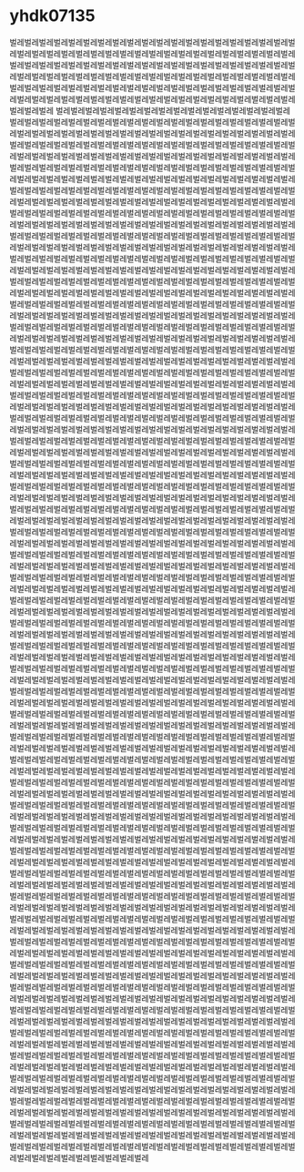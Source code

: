 # yhdk07135
벌레벌레벌레벌레벌레벌레벌레벌레벌레벌레벌레벌레벌레벌레벌레벌레벌레벌레벌레벌레벌레벌레벌레벌레벌레벌레벌레벌레벌레벌레벌레벌레벌레벌레벌레벌레벌레벌레벌레벌레벌레벌레벌레벌레벌레벌레벌레벌레벌레벌레벌레벌레벌레벌레벌레벌레벌레벌레벌레벌레벌레벌레벌레벌레벌레벌레벌레벌레벌레벌레벌레벌레벌레벌레벌레벌레벌레벌레벌레벌레벌레벌레벌레벌레벌레벌레벌레벌레벌레벌레벌레벌레벌레벌레벌레벌레벌레벌레벌레벌레벌레벌레벌레벌레벌레벌레벌레벌레벌레벌레벌레벌레벌레벌레벌레벌레벌레벌레벌레벌레
벌레벌레벌레벌레벌레벌레벌레벌레벌레벌레벌레벌레벌레벌레벌레벌레벌레벌레벌레벌레벌레벌레벌레벌레벌레벌레벌레벌레벌레벌레벌레벌레벌레벌레벌레벌레벌레벌레벌레벌레벌레벌레벌레벌레벌레벌레벌레벌레벌레벌레벌레벌레벌레벌레벌레벌레벌레벌레벌레벌레벌레벌레벌레벌레벌레벌레벌레벌레벌레벌레벌레벌레벌레벌레벌레벌레벌레벌레벌레벌레벌레벌레벌레벌레벌레벌레벌레벌레벌레벌레벌레벌레벌레벌레벌레벌레벌레벌레벌레벌레벌레벌레벌레벌레벌레벌레벌레벌레벌레벌레벌레벌레벌레벌레벌레벌레벌레벌레벌레벌레벌레벌레벌레벌레벌레벌레벌레벌레벌레벌레벌레벌레벌레벌레벌레벌레벌레벌레벌레벌레벌레벌레벌레벌레벌레벌레벌레벌레벌레벌레벌레벌레벌레벌레벌레벌레벌레벌레벌레벌레벌레벌레벌레벌레벌레벌레벌레벌레벌레벌레벌레벌레벌레벌레벌레벌레벌레벌레벌레벌레벌레벌레벌레벌레벌레벌레벌레벌레벌레벌레벌레벌레벌레벌레벌레벌레벌레벌레벌레벌레벌레벌레벌레벌레벌레벌레벌레벌레벌레벌레벌레벌레벌레벌레벌레벌레벌레벌레벌레벌레벌레벌레벌레벌레벌레벌레벌레벌레벌레벌레벌레벌레벌레벌레벌레벌레벌레벌레벌레벌레벌레벌레벌레벌레벌레벌레벌레벌레벌레벌레벌레벌레벌레벌레벌레벌레벌레벌레벌레벌레벌레벌레벌레벌레벌레벌레벌레벌레벌레벌레벌레벌레벌레벌레벌레벌레벌레벌레벌레벌레벌레벌레벌레벌레벌레벌레벌레벌레벌레벌레벌레벌레벌레벌레벌레벌레벌레벌레벌레벌레벌레벌레벌레벌레벌레벌레벌레벌레벌레벌레벌레벌레벌레벌레벌레벌레벌레벌레벌레벌레벌레벌레벌레벌레벌레벌레벌레벌레벌레벌레벌레벌레벌레벌레벌레벌레벌레벌레벌레벌레벌레벌레벌레벌레벌레벌레벌레벌레벌레벌레벌레벌레벌레벌레벌레벌레벌레벌레벌레벌레벌레벌레벌레벌레벌레벌레벌레벌레벌레벌레벌레벌레벌레벌레벌레벌레벌레벌레벌레벌레벌레벌레벌레벌레벌레벌레벌레벌레벌레벌레벌레벌레벌레벌레벌레벌레벌레벌레벌레벌레벌레벌레벌레벌레벌레벌레벌레벌레벌레벌레벌레벌레벌레벌레벌레벌레벌레벌레벌레벌레벌레벌레벌레벌레벌레벌레벌레벌레벌레벌레벌레벌레벌레벌레벌레벌레벌레벌레벌레벌레벌레벌레벌레벌레벌레벌레벌레벌레벌레벌레벌레벌레벌레벌레벌레벌레벌레벌레벌레벌레벌레벌레벌레벌레벌레벌레벌레벌레벌레벌레벌레벌레벌레벌레벌레벌레벌레벌레벌레벌레벌레벌레벌레벌레벌레벌레벌레벌레벌레벌레벌레벌레벌레벌레벌레벌레벌레벌레벌레벌레벌레벌레벌레벌레벌레벌레벌레벌레벌레벌레벌레벌레벌레벌레벌레벌레벌레벌레벌레벌레벌레벌레벌레벌레벌레벌레벌레벌레벌레벌레벌레벌레벌레벌레벌레벌레벌레벌레벌레벌레벌레벌레벌레벌레벌레벌레벌레벌레벌레벌레벌레벌레벌레벌레벌레벌레벌레벌레벌레벌레벌레벌레벌레벌레벌레벌레벌레벌레벌레벌레벌레벌레벌레벌레벌레벌레벌레벌레벌레벌레벌레벌레벌레벌레벌레벌레벌레벌레벌레벌레벌레벌레벌레벌레벌레벌레벌레벌레벌레벌레벌레벌레벌레벌레벌레벌레벌레벌레벌레벌레벌레벌레벌레벌레벌레벌레벌레벌레벌레벌레벌레벌레벌레벌레벌레벌레벌레벌레벌레벌레벌레벌레벌레벌레벌레벌레벌레벌레벌레벌레벌레벌레벌레벌레벌레벌레벌레벌레벌레벌레벌레벌레벌레벌레벌레벌레벌레벌레벌레벌레벌레벌레벌레벌레벌레벌레벌레벌레벌레벌레벌레벌레벌레벌레벌레벌레벌레벌레벌레벌레벌레벌레벌레벌레벌레벌레벌레벌레벌레벌레벌레벌레벌레벌레벌레벌레벌레벌레벌레벌레벌레벌레벌레벌레벌레벌레벌레벌레벌레벌레벌레벌레벌레벌레벌레벌레벌레벌레벌레벌레벌레벌레벌레벌레벌레벌레벌레벌레벌레벌레벌레벌레벌레벌레벌레벌레벌레벌레벌레벌레벌레벌레벌레벌레벌레벌레벌레벌레벌레벌레벌레벌레벌레벌레벌레벌레벌레벌레벌레벌레벌레벌레벌레벌레벌레벌레벌레벌레벌레벌레벌레벌레벌레벌레벌레벌레벌레벌레벌레벌레벌레벌레벌레벌레벌레벌레벌레벌레벌레벌레벌레벌레벌레벌레벌레벌레벌레벌레벌레벌레벌레벌레벌레벌레벌레벌레벌레벌레벌레벌레벌레벌레벌레벌레벌레벌레벌레벌레벌레벌레벌레벌레벌레벌레벌레벌레벌레벌레벌레벌레벌레벌레벌레벌레벌레벌레벌레벌레벌레벌레벌레벌레벌레벌레벌레벌레벌레벌레벌레벌레벌레벌레벌레벌레벌레벌레벌레벌레벌레벌레벌레벌레벌레벌레벌레벌레벌레벌레벌레벌레벌레벌레벌레벌레벌레벌레벌레벌레벌레벌레벌레벌레벌레벌레벌레벌레벌레벌레벌레벌레벌레벌레벌레벌레벌레벌레벌레벌레벌레벌레벌레벌레벌레벌레벌레벌레벌레벌레벌레벌레벌레벌레벌레벌레벌레벌레벌레벌레벌레벌레벌레벌레벌레벌레벌레벌레벌레벌레벌레벌레벌레벌레벌레벌레벌레벌레벌레벌레벌레벌레벌레벌레벌레벌레벌레벌레벌레벌레벌레벌레벌레벌레벌레벌레벌레벌레벌레벌레벌레벌레벌레벌레벌레벌레벌레벌레벌레벌레벌레벌레벌레벌레벌레벌레벌레벌레벌레벌레벌레벌레벌레벌레벌레벌레벌레벌레벌레벌레벌레벌레벌레벌레벌레벌레벌레벌레벌레벌레벌레벌레벌레벌레벌레벌레벌레벌레벌레벌레벌레벌레벌레벌레벌레벌레벌레벌레벌레벌레벌레벌레벌레벌레벌레벌레벌레벌레벌레벌레벌레벌레벌레벌레벌레벌레벌레벌레벌레벌레벌레벌레벌레벌레벌레벌레벌레벌레벌레벌레벌레벌레벌레벌레벌레벌레벌레벌레벌레벌레벌레벌레벌레벌레벌레벌레벌레벌레벌레벌레벌레벌레벌레벌레벌레벌레벌레벌레벌레벌레벌레벌레벌레벌레벌레벌레벌레벌레벌레벌레벌레벌레벌레벌레벌레벌레벌레벌레벌레벌레벌레벌레벌레벌레벌레벌레벌레벌레벌레벌레벌레벌레벌레벌레벌레벌레벌레벌레벌레벌레벌레벌레벌레벌레벌레벌레벌레벌레벌레벌레벌레벌레벌레벌레벌레벌레벌레벌레벌레벌레벌레벌레벌레벌레벌레벌레벌레벌레벌레벌레벌레벌레벌레벌레벌레벌레벌레벌레벌레벌레벌레벌레벌레벌레벌레벌레벌레벌레벌레벌레벌레벌레벌레벌레벌레벌레벌레벌레벌레벌레벌레벌레벌레벌레벌레벌레벌레벌레벌레벌레벌레벌레벌레벌레벌레벌레벌레벌레벌레벌레벌레벌레벌레벌레벌레벌레벌레벌레벌레벌레벌레벌레벌레벌레벌레벌레벌레벌레벌레벌레벌레벌레벌레벌레벌레벌레벌레벌레벌레벌레벌레벌레벌레벌레벌레벌레벌레벌레벌레벌레벌레벌레벌레벌레벌레벌레벌레벌레벌레벌레벌레벌레벌레벌레벌레벌레벌레벌레벌레벌레벌레벌레벌레벌레벌레벌레벌레벌레벌레벌레벌레벌레벌레벌레벌레벌레벌레벌레벌레벌레벌레벌레벌레벌레벌레벌레벌레벌레벌레벌레벌레벌레벌레벌레벌레벌레벌레벌레벌레벌레벌레벌레벌레벌레벌레벌레벌레벌레벌레벌레벌레벌레벌레벌레벌레벌레벌레벌레벌레벌레벌레벌레벌레벌레벌레벌레벌레벌레벌레벌레벌레벌레벌레벌레벌레벌레벌레벌레벌레벌레벌레벌레벌레벌레벌레벌레벌레벌레벌레벌레벌레벌레벌레벌레벌레벌레벌레벌레벌레벌레벌레벌레벌레벌레벌레벌레벌레벌레벌레벌레벌레벌레벌레벌레벌레벌레벌레벌레벌레벌레벌레벌레벌레벌레벌레벌레벌레벌레벌레벌레벌레벌레벌레벌레벌레벌레벌레벌레벌레벌레벌레벌레벌레벌레벌레벌레벌레벌레벌레벌레벌레벌레벌레벌레벌레벌레벌레벌레벌레벌레벌레벌레벌레벌레벌레벌레벌레벌레벌레벌레벌레벌레벌레벌레벌레벌레벌레벌레벌레벌레벌레벌레벌레벌레벌레벌레벌레벌레벌레벌레벌레벌레벌레벌레벌레벌레벌레벌레벌레벌레벌레벌레벌레벌레벌레벌레벌레벌레벌레벌레벌레벌레벌레벌레벌레벌레벌레벌레벌레벌레벌레벌레벌레벌레벌레벌레벌레벌레벌레벌레벌레벌레벌레벌레벌레벌레벌레벌레벌레벌레벌레벌레벌레벌레벌레벌레벌레벌레벌레벌레벌레벌레벌레벌레벌레벌레벌레벌레벌레벌레벌레벌레벌레벌레벌레벌레벌레벌레벌레벌레벌레벌레벌레벌레벌레벌레벌레벌레벌레벌레벌레벌레벌레벌레벌레벌레벌레벌레벌레벌레벌레벌레벌레벌레벌레벌레벌레벌레벌레벌레벌레벌레벌레벌레벌레벌레벌레벌레벌레벌레벌레벌레벌레벌레벌레벌레벌레벌레벌레벌레벌레벌레벌레벌레벌레벌레벌레벌레벌레벌레벌레벌레벌레벌레벌레벌레벌레벌레벌레벌레벌레벌레벌레벌레벌레벌레벌레벌레벌레벌레벌레벌레벌레벌레벌레벌레벌레벌레벌레벌레벌레벌레벌레벌레벌레벌레벌레벌레벌레벌레벌레벌레벌레벌레벌레벌레벌레벌레벌레벌레벌레벌레벌레벌레벌레벌레벌레벌레벌레벌레벌레벌레벌레벌레벌레벌레벌레벌레벌레벌레벌레벌레벌레벌레벌레벌레벌레벌레벌레벌레벌레벌레벌레벌레벌레벌레벌레벌레벌레벌레벌레벌레벌레벌레벌레벌레벌레벌레벌레벌레벌레벌레벌레벌레벌레벌레벌레벌레벌레벌레벌레벌레벌레벌레벌레벌레벌레벌레벌레벌레벌레벌레벌레벌레벌레벌레벌레벌레벌레벌레벌레벌레벌레벌레벌레벌레벌레벌레벌레벌레벌레벌레벌레벌레벌레벌레벌레벌레벌레벌레벌레벌레벌레벌레벌레벌레벌레벌레벌레벌레벌레벌레벌레벌레벌레벌레벌레벌레벌레벌레벌레벌레벌레벌레벌레벌레벌레벌레벌레벌레벌레벌레벌레벌레벌레벌레벌레벌레벌레벌레벌레벌레벌레벌레벌레벌레벌레벌레벌레벌레벌레벌레벌레벌레벌레벌레벌레벌레벌레벌레벌레벌레
